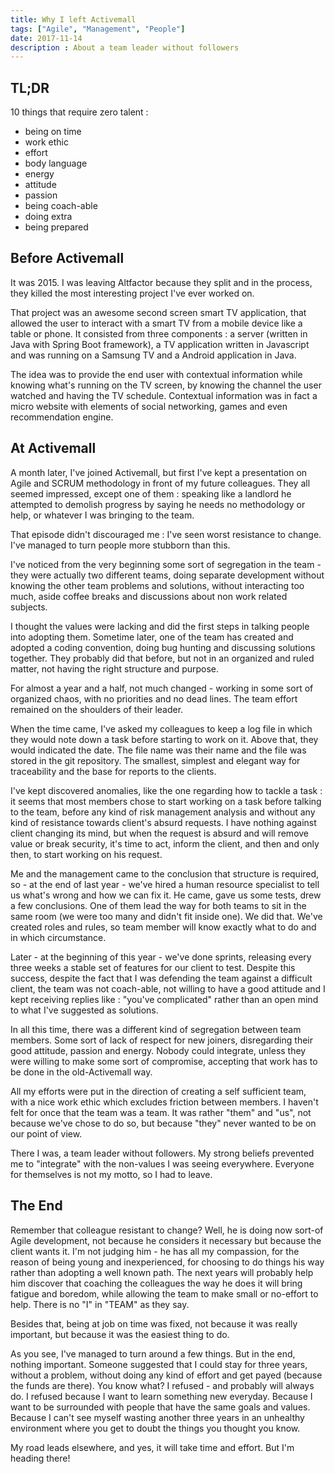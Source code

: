 ```yaml
---
title: Why I left Activemall
tags: ["Agile", "Management", "People"]
date: 2017-11-14
description : About a team leader without followers
---
```


## TL;DR

10 things that require zero talent :

* being on time
* work ethic
* effort
* body language
* energy
* attitude
* passion
* being coach-able
* doing extra
* being prepared

## Before Activemall

It was 2015. I was leaving Altfactor because they split and in the process, they killed the most interesting project I've ever worked on.

That project was an awesome second screen smart TV application, that allowed the user to interact with a smart TV from a mobile device like a table or phone. It consisted from three components : a server (written in Java with Spring Boot framework), a TV application written in Javascript and was running on a Samsung TV and a Android application in Java.

The idea was to provide the end user with contextual information while knowing what's running on the TV screen, by knowing the channel the user watched and having the TV schedule. Contextual information was in fact a micro website with elements of social networking, games and even recommendation engine.

## At Activemall

A month later, I've joined Activemall, but first I've kept a presentation on Agile and SCRUM methodology in front of my future colleagues. They all seemed impressed, except one of them : speaking like a landlord he attempted to demolish progress by saying he needs no methodology or help, or whatever I was bringing to the team.

That episode didn't discouraged me : I've seen worst resistance to change. I've managed to turn people more stubborn than this.

I've noticed from the very beginning some sort of segregation in the team - they were actually two different teams, doing separate development without knowing the other team problems and solutions, without interacting too much, aside coffee breaks and discussions about non work related subjects.

I thought the values were lacking and did the first steps in talking people into adopting them. Sometime later, one of the team has created and adopted a coding convention, doing bug hunting and discussing solutions together. They probably did that before, but not in an organized and ruled matter, not having the right structure and purpose.

For almost a year and a half, not much changed - working in some sort of organized chaos, with no priorities and no dead lines. The team effort remained on the shoulders of their leader.

When the time came, I've asked my colleagues to keep a log file in which they would note down a task before starting to work on it. Above that, they would indicated the date. The file name was their name and the file was stored in the git repository. The smallest, simplest and elegant way for traceability and the base for reports to the clients.

I've kept discovered anomalies, like the one regarding how to tackle a task : it seems that most members chose to start working on a task before talking to the team, before any kind of risk management analysis and without any kind of resistance towards client's absurd requests. I have nothing against client changing its mind, but when the request is absurd and will remove value or break security, it's time to act, inform the client, and then and only then, to start working on his request.

Me and the management came to the conclusion that structure is required, so - at the end of last year - we've hired a human resource specialist to tell us what's wrong and how we can fix it. He came, gave us some tests, drew a few conclusions. One of them lead the way for both teams to sit in the same room (we were too many and didn't fit inside one). We did that. We've created roles and rules, so team member will know exactly what to do and in which circumstance.

Later - at the beginning of this year - we've done sprints, releasing every three weeks a stable set of features for our client to test. Despite this success, despite the fact that I was defending the team against a difficult client, the team was not coach-able, not willing to have a good attitude and I kept receiving replies like : "you've complicated" rather than an open mind to what I've suggested as solutions.

In all this time, there was a different kind of segregation between team members. Some sort of lack of respect for new joiners, disregarding their good attitude, passion and energy. Nobody could integrate, unless they were willing to make some sort of compromise, accepting that work has to be done in the old-Activemall way.

All my efforts were put in the direction of creating a self sufficient team, with a nice work ethic which excludes friction between members. I haven't felt for once that the team was a team. It was rather "them" and "us", not because we've chose to do so, but because "they" never wanted to be on our point of view.

There I was, a team leader without followers. My strong beliefs prevented me to "integrate" with the non-values I was seeing everywhere. Everyone for themselves is not my motto, so I had to leave.

## The End

Remember that colleague resistant to change? Well, he is doing now sort-of Agile development, not because he considers it necessary but because the client wants it. I'm not judging him - he has all my compassion, for the reason of being young and inexperienced, for choosing to do things his way rather than adopting a well known path. The next years will probably help him discover that coaching the colleagues the way he does it will bring fatigue and boredom, while allowing the team to make small or no-effort to help. There is no "I" in "TEAM" as they say.

Besides that, being at job on time was fixed, not because it was really important, but because it was the easiest thing to do.

As you see, I've managed to turn around a few things. But in the end, nothing important. Someone suggested that I could stay for three years, without a problem, without doing any kind of effort and get payed (because the funds are there). You know what? I refused - and probably will always do. I refused because I want to learn something new everyday. Because I want to be surrounded with people that have the same goals and values. Because I can't see myself wasting another three years in an unhealthy environment where you get to doubt the things you thought you know.

My road leads elsewhere, and yes, it will take time and effort. But I'm heading there!